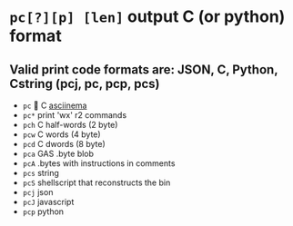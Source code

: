 <!-- TITLE: pc -->

#  `pc[?][p] [len]` output C (or python) format

## Valid print code formats are: JSON, C, Python, Cstring (pcj, pc, pcp, pcs) 
- `pc` 🚀 C [asciinema](https://asciinema.org/a/Zpz2IX4UYUvpMZPmRoXbvatYn)
- `pc*` print 'wx' r2 commands
- `pch` C half-words (2 byte)
- `pcw` C words (4 byte)
- `pcd` C dwords (8 byte)
- `pca` GAS .byte blob
- `pcA` .bytes with instructions in comments
- `pcs` string
- `pcS` shellscript that reconstructs the bin
- `pcj` json
- `pcJ` javascript
- `pcp` python

<p hidden>pc pc* pch pcw pcd pca pcA pcs pcS pcj pcJ pcp</p>